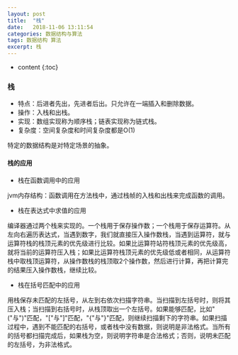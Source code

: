 ```yaml
---
layout: post
title:  "栈"
date:   2018-11-06 13:11:54
categories: 数据结构与算法
tags: 数据结构 算法
excerpt: 栈
---
```


* content
{:toc}

### 栈
- 特点：后进者先出，先进者后出。只允许在一端插入和删除数据。
- 操作：入栈和出栈。
- 实现：数组实现称为顺序栈；链表实现称为链式栈。
- 复杂度：空间复杂度和时间复杂度都是O(1)

特定的数据结构是对特定场景的抽象。
#### 栈的应用
- 栈在函数调用中的应用

jvm内存结构：函数调用在方法栈中，通过栈帧的入栈和出栈来完成函数的调用。

- 栈在表达式中求值的应用

编译器通过两个栈来实现的。一个栈用于保存操作数；一个栈用于保存运算符。从左向右遍历表达式，当遇到数字，我们就直接压入操作数栈，当遇到运算符，就与运算符栈的栈顶元素的优先级进行比较。如果比运算符站符栈顶元素的优先级高，就将当前的运算符压入栈；如果比运算符栈顶元素的优先级低或者相同，从运算符栈中取栈顶运算符，从操作数栈的栈顶取2个操作数，然后进行计算，再把计算完的结果压入操作数栈，继续比较。

- 栈在括号匹配中的应用

用栈保存未匹配的左括号，从左到右依次扫描字符串。当扫描到左括号时，则将其压入栈；当扫描到右括号时，从栈顶取出一个左括号。如果能够匹配，比如"("与")"匹配，"["与"]"匹配，"{"与"}"匹配，则继续扫描剩下的字符串。如果扫描过程中，遇到不能匹配的右括号，或者栈中没有数据，则说明是非法格式。当所有的括号都扫描完成后，如果栈为空，则说明字符串是合法格式；否则，说明未匹配的左括号，为非法格式。
